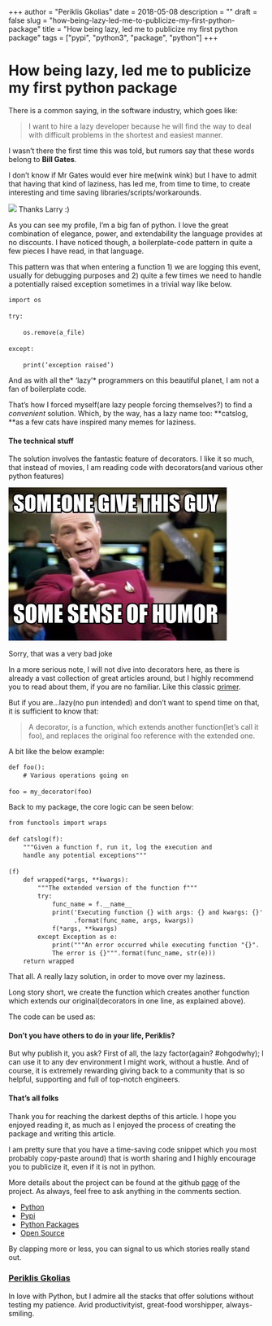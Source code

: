 +++
author = "Periklis Gkolias"
date = 2018-05-08
description = ""
draft = false
slug = "how-being-lazy-led-me-to-publicize-my-first-python-package"
title = "How being lazy, led me to publicize my first python package"
tags = ["pypi", "python3", "package", "python"]
+++

# How being lazy, led me to publicize my first python package

There is a common saying, in the software industry, which goes like:

> I want to hire a lazy developer because he will find the way to deal with
> difficult problems in the shortest and easiest manner.

I wasn’t there the first time this was told, but rumors say that these words
belong to **Bill Gates**.

I don’t know if Mr Gates would ever hire me(wink wink) but I have to admit that
having that kind of laziness, has led me, from time to time, to create
interesting and time saving libraries/scripts/workarounds.

![](https://cdn-images-1.medium.com/max/800/1*nMTVWvIzsKtSC2qntRAlqA.jpeg)
<span class="figcaption_hack">Thanks Larry :)</span>

As you can see my profile, I’m a big fan of python. I love the great combination
of elegance, power, and extendability the language provides at no discounts. I
have noticed though, a boilerplate-code pattern in quite a few pieces I have
read, in that language.

This pattern was that when entering a function 1) we are logging this event,
usually for debugging purposes and 2) quite a few times we need to handle a
potentially raised exception sometimes in a trivial way like below.

    import os

    try:

        os.remove(a_file)

    except:

        print(‘exception raised’)

And as with all the* ‘lazy’* programmers on this beautiful planet, I am not a
fan of boilerplate code.

That’s how I forced myself(are lazy people forcing themselves?) to find a
*convenient* solution. Which, by the way, has a lazy name too: **catslog, **as a
few cats have inspired many memes for laziness.

#### The technical stuff

The solution involves the fantastic feature of decorators. I like it so much,
that instead of movies, I am reading code with decorators(and various other
python features)

![1_9dgT7Mg-YLMGW7b1MpIrAA](/img/2018/05/1_9dgT7Mg-YLMGW7b1MpIrAA.jpeg)

<span class="figcaption_hack">Sorry, that was a very bad joke</span>

In a more serious note, I will not dive into decorators here, as there is
already a vast collection of great articles around, but I highly recommend you
to read about them, if you are no familiar. Like this classic
[primer](http://simeonfranklin.com/blog/2012/jul/1/python-decorators-in-12-steps/).

But if you are…lazy(no pun intended) and don’t want to spend time on that, it is
sufficient to know that:

> A decorator, is a function, which extends another function(let’s call it foo),
> and replaces the original foo reference with the extended one.

A bit like the below example:

    def foo():
        # Various operations going on

    foo = my_decorator(foo)

Back to my package, the core logic can be seen below:

    from functools import wraps

    def catslog(f):
        """Given a function f, run it, log the execution and
        handle any potential exceptions"""
        
    (f)
        def wrapped(*args, **kwargs):
            """The extended version of the function f"""
            try:
                func_name = f.__name__
                print('Executing function {} with args: {} and kwargs: {}'
                      .format(func_name, args, kwargs))
                f(*args, **kwargs)
            except Exception as e:
                print("""An error occurred while executing function "{}".
                The error is {}""".format(func_name, str(e)))
        return wrapped

That all. A really lazy solution, in order to move over my laziness.

Long story short, we create the function which creates another function which
extends our original(decorators in one line, as explained above).

The code can be used as:



#### Don’t you have others to do in your life, Periklis?

But why publish it, you ask? First of all, the lazy factor(again? #ohgodwhy); I
can use it to any dev environment I might work, without a hustle. And of course,
it is extremely rewarding giving back to a community that is so helpful,
supporting and full of top-notch engineers.

#### That’s all folks

Thank you for reaching the darkest depths of this article. I hope you enjoyed
reading it, as much as I enjoyed the process of creating the package and writing
this article.

I am pretty sure that you have a time-saving code snippet which you most
probably copy-paste around) that is worth sharing and I highly encourage you to
publicize it, even if it is not in python.

More details about the project can be found at the github
[page](https://github.com/PeriGK/catslog) of the project. As always, feel free
to ask anything in the comments section.

* [Python](https://medium.com/tag/python?source=post)
* [Pypi](https://medium.com/tag/pypi?source=post)
* [Python Packages](https://medium.com/tag/python-packages?source=post)
* [Open Source](https://medium.com/tag/open-source?source=post)

By clapping more or less, you can signal to us which stories really stand out.

### [Periklis Gkolias](https://medium.com/@periklisgkolias)

In love with Python, but I admire all the stacks that offer solutions without
testing my patience. Avid productivityist, great-food worshipper,
always-smiling.
